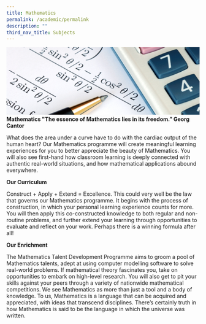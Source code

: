 ```yaml
---
title: Mathematics
permalink: /academic/permalink
description: ""
third_nav_title: Subjects
---
```



![](/images/Maths-1-e1570173142977.jpg)
**Mathematics
"The essence of Mathematics lies in its freedom.”
Georg Cantor**

What does the area under a curve have to do with the cardiac output of the human heart? Our Mathematics programme will create meaningful learning experiences for you to better appreciate the beauty of Mathematics. You will also see first-hand how classroom learning is deeply connected with authentic real-world situations, and how mathematical applications abound everywhere.

**Our Curriculum**

Construct + Apply + Extend = Excellence. This could very well be the law that governs our Mathematics programme. It begins with the process of construction, in which your personal learning experience counts for more. You will then apply this co-constructed knowledge to both regular and non-routine problems, and further extend your learning through opportunities to evaluate and reflect on your work. Perhaps there is a winning formula after all!

**Our Enrichment**

The Mathematics Talent Development Programme aims to groom a pool of Mathematics talents, adept at using computer modelling software to solve real-world problems. If mathematical theory fascinates you, take on opportunities to embark on high-level research. You will also get to pit your skills against your peers through a variety of nationwide mathematical competitions. We see Mathematics as more than just a tool and a body of knowledge. To us, Mathematics is a language that can be acquired and appreciated, with ideas that transcend disciplines. There’s certainly truth in how Mathematics is said to be the language in which the universe was written.